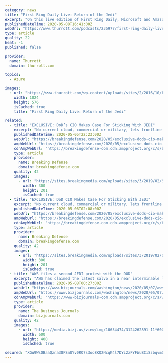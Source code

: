 ```yaml
---
category: news
title: "First Ring Daily Live: Return of the Jedi"
excerpt: "On this live edition of First Ring Daily, Microsoft and Amazon are fighting it out again, Outlook gets a new feature, and Google has a new communication tools boss."
publishedDateTime: 2020-05-08T16:41:00Z
webUrl: "https://www.thurrott.com/podcasts/235977/first-ring-daily-live-return-of-the-jedi"
type: article
quality: 22
heat: -1
published: false

provider:
  name: Thurrott
  domain: thurrott.com

topics:
  - Azure

images:
  - url: "https://www.thurrott.com/wp-content/uploads/sites/2/2016/10/First-Ring-Daily-FRD-Hero-1024x576.jpg"
    width: 1024
    height: 576
    isCached: true
    title: "First Ring Daily Live: Return of the Jedi"

related:
  - title: "EXCLUSIVE: DoD’s CIO Makes Case For Sticking With JEDI"
    excerpt: "No current cloud, commercial or military, lets frontline troops access both classified and unclassified data from all over the world, Dana Deasy told Breaking Defense. That makes JEDI unique – and too complex to split up among multiple contractors."
    publishedDateTime: 2020-05-05T22:23:00Z
    webUrl: "https://breakingdefense.com/2020/05/exclusive-dods-cio-makes-case-for-sticking-with-jedi/"
    ampWebUrl: "https://breakingdefense.com/2020/05/exclusive-dods-cio-makes-case-for-sticking-with-jedi/amp/"
    cdnAmpWebUrl: "https://breakingdefense-com.cdn.ampproject.org/c/s/breakingdefense.com/2020/05/exclusive-dods-cio-makes-case-for-sticking-with-jedi/amp/"
    type: article
    provider:
      name: Breaking Defense
      domain: breakingdefense.com
    quality: 42
    images:
      - url: "https://sites.breakingmedia.com/uploads/sites/3/2019/02/Screen-Shot-2019-02-05-at-12.58.21-PM-300x201.png"
        width: 300
        height: 201
        isCached: true
  - title: "EXCLUSIVE: DoD CIO Makes Case For Sticking With JEDI"
    excerpt: "No current cloud, commercial or military, lets frontline troops access both classified and unclassified data from all over the world, Dana Deasy told Breaking Defense. That makes JEDI unique – and too complex to split up among multiple contractors."
    publishedDateTime: 2020-05-06T02:08:00Z
    webUrl: "https://breakingdefense.com/2020/05/exclusive-dods-cio-makes-case-for-sticking-with-jedi/"
    ampWebUrl: "https://breakingdefense.com/2020/05/exclusive-dods-cio-makes-case-for-sticking-with-jedi/amp/"
    cdnAmpWebUrl: "https://breakingdefense-com.cdn.ampproject.org/c/s/breakingdefense.com/2020/05/exclusive-dods-cio-makes-case-for-sticking-with-jedi/amp/"
    type: article
    provider:
      name: Breaking Defense
      domain: breakingdefense.com
    quality: 42
    images:
      - url: "https://sites.breakingmedia.com/uploads/sites/3/2019/02/Screen-Shot-2019-02-05-at-12.58.21-PM-300x201.png"
        width: 300
        height: 201
        isCached: true
  - title: "AWS files a second JEDI protest with the DOD"
    excerpt: "AWS has claimed the latest salvo in a near interminable legal war over JEDI, filing a second protest to seek more info over the Pentagon's corrective action of the contract."
    publishedDateTime: 2020-05-08T00:27:00Z
    webUrl: "https://www.bizjournals.com/washington/news/2020/05/07/aws-files-a-second-jedi-protest-with-the-dod.html"
    ampWebUrl: "https://www.bizjournals.com/washington/news/2020/05/07/aws-files-a-second-jedi-protest-with-the-dod.amp.html"
    cdnAmpWebUrl: "https://www-bizjournals-com.cdn.ampproject.org/c/s/www.bizjournals.com/washington/news/2020/05/07/aws-files-a-second-jedi-protest-with-the-dod.amp.html"
    type: article
    provider:
      name: The Business Journals
      domain: bizjournals.com
    quality: 42
    images:
      - url: "https://media.bizj.us/view/img/10654474/3124262891-11*600xx4000-2667-0-0.jpg"
        width: 600
        height: 400
        isCached: true

secured: "XGu9WsOBaaQzna38FSmUYv0RO7s3oo8KQ2NcqK4l7DYi2zFYFWuBCiSzbqvm0xhBKqPjqQkxxxCwVYW62CFJLExkDKfRva4LUZi9++jrMIveCbp/hpD7/kHP33ccjsQvk2hfESb9dHJ1Wa+UVe9NLkdPFgZDL9QXfzjyQCJOqInk5auQq8TLCAMkTdISldoS/T5xMWt6U+W9pArV5XJ2Z0FmmATvty1GRhDvVG6DVKu6Gj5RXMLxpoM4RmcaCHdDRe+YZGo+r8iSzZK42SlaxDuj6mjOK9iQnv4NhzMkLwf2FGwh5stIyCJskHSqHRLWsUyEANafApEfY2w35DmdWbNz2iivDXo+hBmhaljR+nlRIYQyiuTAirYVACuySoOPecNBkqjqISLqXHarHa0hXxaxj6yU+Jd5fUYGD/xh4mAA+9eh6P0MRQrZhkr8BLrzKXBvOL6S/M4SeNYevZZCboRKv6V9PkWUZBdQPVKWx6g=;LwnzfMl7W26qAmx2h0z5Dg=="
---
```


